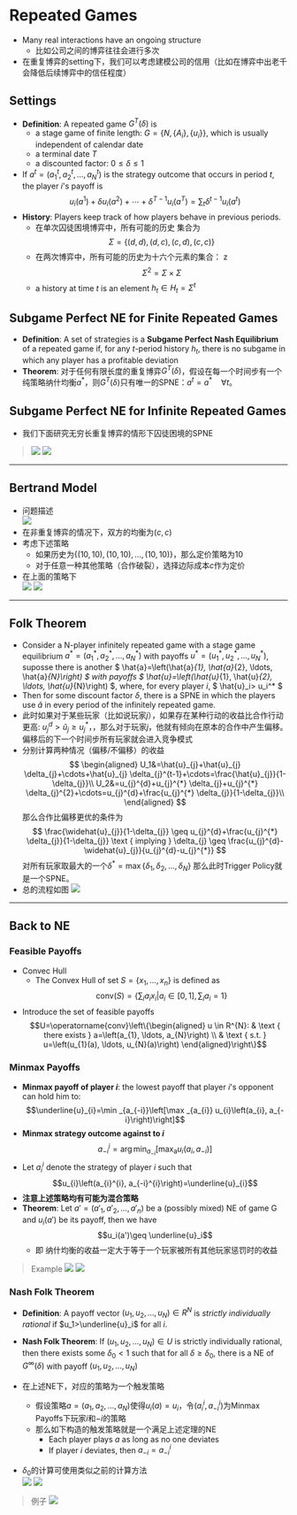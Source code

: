 # Repeated Games
+ Many real interactions have an ongoing structure
  + 比如公司之间的博弈往往会进行多次
+ 在重复博弈的setting下，我们可以考虑建模公司的信用（比如在博弈中出老千会降低后续博弈中的信任程度）

## Settings
+ **Definition**: A repeated game $G^T(\delta)$ is
  + a stage game of finite length: $G=\{N, \{A_i\}, \{u_i\}\}$, which is usually independent of calendar date
  + a terminal date $T$
  + a discounted factor: $0\leq \delta\leq 1$
+ If $a^t=(a_1^t, a_2^t, ..., a_N^t)$ is the strategy outcome that occurs in period $t$, the player $i$'s payoff is
  $$u_{i}\left(a^{1}\right)+\delta u_{i}\left(a^{2}\right)+\cdots+\delta^{T-1} u_{i}\left(a^{T}\right)=\sum_{t} \delta^{t-1} u_{i}\left(a^{t}\right)$$
+ **History**: Players keep track of how players behave in previous periods.
  + 在单次囚徒困境博弈中，所有可能的历史 集合为
  $$\Sigma=\{(d,d), (d, c), (c,d), (c,c)\}$$
  + 在两次博弈中，所有可能的历史为十六个元素的集合：
z  $$\Sigma^2=\Sigma\times\Sigma$$
  + a history at time $t$ is an element $h_t\in H_t=\Sigma^t$

## Subgame Perfect NE for Finite Repeated Games
+ **Definition**: A set of strategies is a **Subgame Perfect Nash Equilibrium** of a repeated game if, for any $t$-period history $h_t$, there is no subgame in which any player has a profitable deviation
+ **Theorem**: 对于任何有限长度的重复博弈$G^T(\delta)$，假设在每一个时间步有一个纯策略纳什均衡$a^*$，则$G^T(\delta)$只有唯一的SPNE：$a^t=a^*\quad\forall t$。

## Subgame Perfect NE for Infinite Repeated Games
+ 我们下面研究无穷长重复博弈的情形下囚徒困境的SPNE
> ![](img/2021-05-17-19-14-35.png)
> ![](img/2021-05-17-19-14-43.png)

---
## Bertrand Model
+ 问题描述  
  ![](img/2021-05-17-19-16-21.png)
+ 在非重复博弈的情况下，双方的均衡为$(c, c)$
+ 考虑下述策略
  + 如果历史为$\{(10, 10), (10, 10), ..., (10, 10)\}$，那么定价策略为$10$
  + 对于任意一种其他策略（合作破裂），选择边际成本$c$作为定价
+ 在上面的策略下  
  ![](img/2021-05-17-19-39-35.png)
  ![](img/2021-05-17-19-40-11.png)

---
## Folk Theorem
+ Consider a N-player infinitely repeated game with a stage game equilibrium $a^*=(a_1^*, a_2^*, ..., a_N^*)$ with payoffs $u^*=(u_1^*, u_2^*, ..., u_N^*)$, suposse there is another $ \hat{a}=\left(\hat{a}_{1}, \hat{a}_{2}, \ldots, \hat{a}_{N}\right) $ with payoffs $ \hat{u}=\left(\hat{u}_{1}, \hat{u}_{2}, \ldots, \hat{u}_{N}\right) $, where, for every player $i$, $ \hat{u}_i> u_i^* $
+ Then for some discount factor $\delta$, there is a SPNE in which the players use $\hat{a}$ in every period of the infinitely repeated game. 
+ 此时如果对于某些玩家（比如说玩家$j$），如果存在某种行动的收益比合作行动更高: $u_j^d>\hat{u}_j\geq u_j^*$，，那么对于玩家$j$，他就有倾向在原本的合作中产生偏移。偏移后的下一个时间步所有玩家就会进入竞争模式
+ 分别计算两种情况（偏移/不偏移）的收益
  $$
  \begin{aligned}
    U_1&=\hat{u}_{j}+\hat{u}_{j} \delta_{j}+\cdots+\hat{u}_{j} \delta_{j}^{t-1}+\cdots=\frac{\hat{u}_{j}}{1-\delta_{j}}\\
    U_2&=u_{j}^{d}+u_{j}^{*} \delta_{j}+u_{j}^{*} \delta_{j}^{2}+\cdots=u_{j}^{d}+\frac{u_{j}^{*} \delta_{j}}{1-\delta_{j}}\\
  \end{aligned}
  $$
  那么合作比偏移更优的条件为
  $$
  \frac{\widehat{u}_{j}}{1-\delta_{j}} \geq u_{j}^{d}+\frac{u_{j}^{*} \delta_{j}}{1-\delta_{j}} \text { implying } \delta_{j} \geq \frac{u_{j}^{d}-\widehat{u}_{j}}{u_{j}^{d}-u_{j}^{*}}
  $$
  对所有玩家取最大的一个$\delta^*=\max\{\delta_1, \delta_2, ..., \delta_N\}$
  那么此时Trigger Policy就是一个SPNE。
+ 总的流程如图
  ![](img/2021-05-22-14-49-49.png)
---
## Back to NE
### Feasible Payoffs
+ Convec Hull
  + The Convex Hull of set $S=\{x_1, ..., x_n\}$ is defined as 
  $$ \text{conv}(S)=\left\{\sum_i a_ix_i|a_i\in [0,1],\sum_i a_i=1\right\} $$
+ Introduce the set of feasible payoffs
  $$U=\operatorname{conv}\left\{\begin{aligned}
u \in R^{N}: & \text { there exists } a=\left(a_{1}, \ldots, a_{N}\right) \\
& \text { s.t. } u=\left(u_{1}(a), \ldots, u_{N}(a)\right)
\end{aligned}\right\}$$

### Minmax Payoffs
+ **Minmax payoff of player $i$**: the lowest payoff that player $i$'s opponent can hold him to:
  $$\underline{u}_{i}=\min _{a_{-i}}\left[\max _{a_{i}} u_{i}\left(a_{i}, a_{-i}\right)\right]$$
+ **Minmax strategy outcome against to $i$**
  $$a_{-i}^{i}=\arg \min _{a_{-i}}\left[\max _{\mathrm{a}} u_{i}\left(a_{i}, a_{-i}\right)\right]$$
+ Let $a_i^i$ denote the strategy of player $i$ such that
    $$u_{i}\left(a_{i}^{i}, a_{-i}^{i}\right)=\underline{u}_{i}$$
+ **注意上述策略均有可能为混合策略**
+ **Theorem**: Let $a'=(a'_1, a'_2, ..., a'_n)$ be a (possibly mixed) NE of game G and $u_i(a')$ be its payoff, then we have
  $$u_i(a')\geq \underline{u}_i$$
  + 即 纳什均衡的收益一定大于等于一个玩家被所有其他玩家惩罚时的收益

> Example
> ![](img/2021-05-17-20-36-41.png)
> ![](img/2021-05-17-20-38-25.png)

### Nash Folk Theorem
+ **Definition**: A payoff vector $(u_1, u_2, ..., u_N)\in R^N$ is *strictly individually rational* if $u_1>\underline{u}_i$ for all $i$.
+ **Nash Folk Theorem**: If $(u_1, u_2, ..., u_N)\in U$ is strictly individually rational, then there exists some $\delta_0<1$  such that for all $\delta\geq \delta_0$, there is a NE of $G^\infty(\delta)$ with payoff $(u_1, u_2, ..., u_N)$

+ 在上述NE下，对应的策略为一个触发策略
  + 假设策略$a=(a_1, a_2, ..., a_N)$使得$u_i(a)=u_i$，令$(a_i^i, a_{-i}^i)$为Minmax Payoffs下玩家$i$和$-i$的策略
  + 那么如下构造的触发策略就是一个满足上述定理的NE
    + Each player plays $a$ as long as no one deviates
    + If player $i$ deviates, then $a_{-i}=a_{-i}^i$
+ $\delta_0$的计算可使用类似之前的计算方法  
  ![](img/2021-05-17-20-59-45.png)
  ![](img/2021-05-17-20-59-57.png)

> 例子
> ![](img/2021-05-17-21-04-07.png)